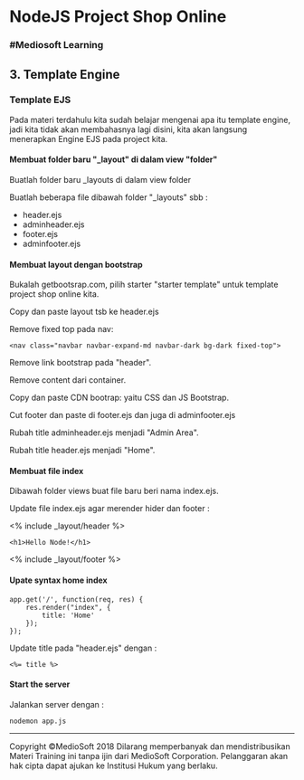 # NodeJS Project Shop Online

### #Mediosoft Learning

## 3. Template Engine

### Template EJS

Pada materi terdahulu kita sudah belajar mengenai apa itu template engine, jadi kita tidak akan membahasnya lagi disini, kita akan langsung menerapkan Engine EJS pada project kita.

#### Membuat folder baru "_layout" di dalam view "folder"

Buatlah folder baru  _layouts di dalam view folder

Buatlah beberapa file dibawah folder "_layouts" sbb :

* header.ejs
* adminheader.ejs
* footer.ejs
* adminfooter.ejs

#### Membuat layout dengan bootstrap

Bukalah getbootsrap.com, pilih starter "starter template" untuk template project shop online kita.

Copy dan paste layout tsb ke header.ejs

Remove fixed top pada nav:

    <nav class="navbar navbar-expand-md navbar-dark bg-dark fixed-top">
		
Remove link bootstrap pada "header".

Remove content dari container.

Copy dan paste CDN bootrap: yaitu CSS dan JS Bootstrap.

Cut footer dan paste di footer.ejs dan juga di adminfooter.ejs

Rubah title adminheader.ejs menjadi "Admin Area".

Rubah title header.ejs menjadi "Home".

#### Membuat file index

Dibawah folder views buat file baru beri nama index.ejs.

Update file index.ejs agar merender hider dan footer :

  <% include _layout/header %>

    <h1>Hello Node!</h1>

  <% include _layout/footer %>

#### Upate syntax home index

	app.get('/', function(req, res) {
		res.render("index", {
			title: 'Home'
		});
	});
	
Update title pada "header.ejs"	dengan :

	<%= title %>

#### Start the server

Jalankan server dengan :

	nodemon app.js
	
	






























---
Copyright &copy;MedioSoft 2018 
Dilarang memperbanyak dan mendistribusikan Materi Training ini tanpa ijin dari MedioSoft Corporation. Pelanggaran akan hak cipta dapat ajukan ke Institusi Hukum yang berlaku.